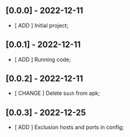 ## [0.0.0] - 2022-12-11
- [ ADD ] Initial project;

## [0.0.1] - 2022-12-11
- [ ADD ] Running code;

## [0.0.2] - 2022-12-11
- [ CHANGE ] Delete `bash` from apk;

## [0.0.3] - 2022-12-25
- [ ADD ] Exclusion hosts and ports in config;